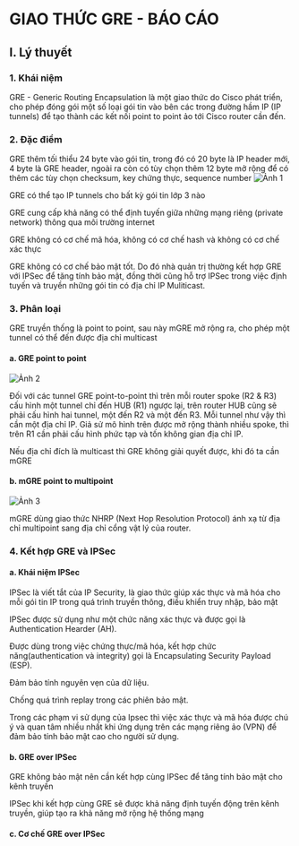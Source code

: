# GIAO THỨC GRE - BÁO CÁO
## I. Lý thuyết
### 1. Khái niệm
GRE - Generic Routing Encapsulation là một giao thức do Cisco phát triển, cho phép đóng gói một số loại gói tin vào bên các trong đường hầm IP (IP tunnels) để tạo thành các kết nối point to point ảo tới Cisco router cần đến.
### 2. Đặc điểm
GRE thêm tối thiểu 24 byte vào gói tin, trong đó có 20 byte là IP header mới, 4 byte là GRE header, ngoài ra còn có tùy chọn thêm 12 byte mở rộng để có thêm các tùy chọn checksum, key chứng thực, sequence number
![Ảnh 1](http://www.vnpro.vn/wp-content/uploads/2016/05/H%C3%ACnh-4.1-%C4%90%E1%BB%8Bnh-d%E1%BA%A1ng-packet-%C4%91%C6%B0%E1%BB%A3c-%C4%91%C3%B3ng-g%C3%B3i-v%E1%BB%9Bi-GRE.jpg)

GRE có thể tạo IP tunnels cho bất kỳ gói tin lớp 3 nào

GRE cung cấp khả năng có thể định tuyến giữa những mạng riêng (private network) thông qua môi trường internet

GRE không có cơ chế mã hóa, không có cơ chế hash và không có cơ chế xác thực

GRE không có cơ chế bảo mật tốt. Do đó nhà quản trị thường kết hợp GRE với IPSec để tăng tính bảo mật, đồng thời cũng hỗ trợ IPSec trong việc định tuyến và truyền những gói tin có địa chỉ IP Muliticast.
### 3. Phân loại
GRE truyền thống là point to point, sau này mGRE mở rộng ra, cho phép một tunnel có thể đến được địa chỉ multicast
#### a. GRE point to point
![Ảnh 2](http://blog.ine.com/wp-content/uploads/2008/08/dmvpn-p12-gre-tunnels.jpg)

Đối với các tunnel GRE point-to-point thì trên mỗi router spoke (R2 & R3) cấu hình một tunnel chỉ đến HUB (R1) ngược lại, trên router HUB cũng sẽ phải cấu hình hai tunnel, một đến R2 và một đến R3. Mỗi tunnel như vậy thì cần một địa chỉ IP. Giả sử mô hình trên được mở rộng thành nhiều spoke, thì trên R1 cần phải cấu hình phức tạp và tốn không gian địa chỉ IP.

Nếu địa chỉ đích là multicast thì GRE không giải quyết được, khi đó ta cần mGRE
#### b. mGRE point to multipoint
![Ảnh 3](http://media.packetlife.net/media/blog/attachments/60/DMVPN_lab2.png)

mGRE dùng giao thức NHRP (Next Hop Resolution Protocol) ánh xạ từ địa chỉ multipoint sang địa chỉ cổng vật lý của router.
### 4. Kết hợp GRE và IPSec
#### a. Khái niệm IPSec
IPSec là viết tắt của IP Security, là giao thức giúp xác thực và mã hóa cho mỗi gói tin IP trong quá trình truyền thông, điều khiển truy nhập, bảo mật

IPSec được sử dụng như một chức năng xác thực và được gọi là Authentication Hearder (AH).

Được dùng trong việc chứng thực/mã hóa, kết hợp chức năng(authentication và integrity) gọi là Encapsulating Security Payload (ESP).

Đảm bảo tính nguyên vẹn của dữ liệu.

Chống quá trình replay trong các phiên bảo mật.

Trong các phạm vi sử dụng của Ipsec thì việc xác thực và mã hóa được chú ý và quan tâm nhiều nhất khi ứng dụng trên các mạng riêng ảo (VPN) để đảm bảo tính bảo mật cao cho người sử dụng.
#### b. GRE over IPSec
GRE không bảo mật nên cần kết hợp cùng IPSec để tăng tính bảo mật cho kênh truyền

IPSec khi kết hợp cùng GRE sẽ được khả năng định tuyến động trên kênh truyền, giúp tạo ra khả năng mở rộng hệ thống mạng
#### c. Cơ chế GRE over IPSec
